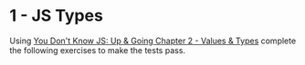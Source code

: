 # 1 - JS Types
Using [You Don't Know JS: Up & Going Chapter 2 - Values & Types](https://github.com/getify/You-Dont-Know-JS/blob/master/up%20&%20going/ch2.md#values--types) complete the following exercises to make the tests pass.
